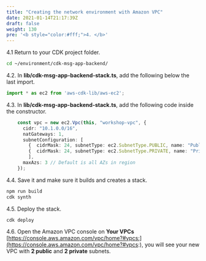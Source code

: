 ```yaml
---
title: "Creating the network environment with Amazon VPC"
date: 2021-01-14T21:17:39Z
draft: false
weight: 130
pre: '<b style="color:#fff;">4. </b>'
---
```


4.1 Return to your CDK project folder.

``` bash
cd ~/environment/cdk-msg-app-backend/
```

4.2\. In **lib/cdk-msg-app-backend-stack.ts**, add the following below the last import.

``` typescript
import * as ec2 from 'aws-cdk-lib/aws-ec2';
```

4.3\. In **lib/cdk-msg-app-backend-stack.ts**, add the following code inside the constructor.

``` typescript
    const vpc = new ec2.Vpc(this, "workshop-vpc", {
      cidr: "10.1.0.0/16",
      natGateways: 1,
      subnetConfiguration: [
        {  cidrMask: 24, subnetType: ec2.SubnetType.PUBLIC, name: "Public" },
        {  cidrMask: 24, subnetType: ec2.SubnetType.PRIVATE, name: "Private" }
        ],
      maxAzs: 3 // Default is all AZs in region
    });
```

4.4\. Save it and make sure it builds and creates a stack.

``` bash
npm run build
cdk synth
```

4.5\. Deploy the stack.

``` bash
cdk deploy
```

4.6\. Open the Amazon VPC console on **Your VPCs** [https://console.aws.amazon.com/vpc/home?#vpcs:](https://console.aws.amazon.com/vpc/home?#vpcs:), you will see your new VPC with **2 public** and **2 private** subnets.